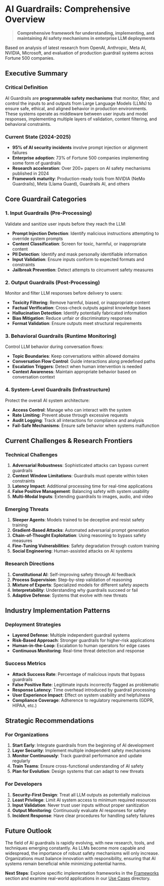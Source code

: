 # AI Guardrails: Comprehensive Overview

> **Comprehensive framework for understanding, implementing, and maintaining AI safety mechanisms in enterprise LLM deployments**

Based on analysis of latest research from OpenAI, Anthropic, Meta AI, NVIDIA, Microsoft, and evaluation of production guardrail systems across Fortune 500 companies.

## Executive Summary

### Critical Definition
AI Guardrails are **programmable safety mechanisms** that monitor, filter, and control the inputs to and outputs from Large Language Models (LLMs) to ensure safe, ethical, and aligned behavior in production environments. These systems operate as middleware between user inputs and model responses, implementing multiple layers of validation, content filtering, and behavioral constraints.

### Current State (2024-2025)
- **95% of AI security incidents** involve prompt injection or alignment failures
- **Enterprise adoption**: 73% of Fortune 500 companies implementing some form of guardrails
- **Research acceleration**: Over 200+ papers on AI safety mechanisms published in 2024
- **Framework maturity**: Production-ready tools from NVIDIA (NeMo Guardrails), Meta (Llama Guard), Guardrails AI, and others

## Core Guardrail Categories

### 1. Input Guardrails (Pre-Processing)
Validate and sanitize user inputs before they reach the LLM:

- **Prompt Injection Detection**: Identify malicious instructions attempting to override system prompts
- **Content Classification**: Screen for toxic, harmful, or inappropriate content
- **PII Detection**: Identify and mask personally identifiable information
- **Input Validation**: Ensure inputs conform to expected formats and constraints
- **Jailbreak Prevention**: Detect attempts to circumvent safety measures

### 2. Output Guardrails (Post-Processing)
Monitor and filter LLM responses before delivery to users:

- **Toxicity Filtering**: Remove harmful, biased, or inappropriate content
- **Factual Verification**: Cross-check outputs against knowledge bases
- **Hallucination Detection**: Identify potentially fabricated information
- **Bias Mitigation**: Reduce unfair or discriminatory responses
- **Format Validation**: Ensure outputs meet structural requirements

### 3. Behavioral Guardrails (Runtime Monitoring)
Control LLM behavior during conversation flows:

- **Topic Boundaries**: Keep conversations within allowed domains
- **Conversation Flow Control**: Guide interactions along predefined paths
- **Escalation Triggers**: Detect when human intervention is needed
- **Context Awareness**: Maintain appropriate behavior based on conversation context

### 4. System-Level Guardrails (Infrastructure)
Protect the overall AI system architecture:

- **Access Control**: Manage who can interact with the system
- **Rate Limiting**: Prevent abuse through excessive requests
- **Audit Logging**: Track all interactions for compliance and analysis
- **Fail-Safe Mechanisms**: Ensure safe behavior when systems malfunction

## Current Challenges & Research Frontiers

### Technical Challenges
1. **Adversarial Robustness**: Sophisticated attacks can bypass current guardrails
2. **Context Window Limitations**: Guardrails must operate within token constraints
3. **Latency Impact**: Additional processing time for real-time applications
4. **False Positive Management**: Balancing safety with system usability
5. **Multi-Modal Inputs**: Extending guardrails to images, audio, and video

### Emerging Threats
1. **Sleeper Agents**: Models trained to be deceptive and resist safety training
2. **Gradient-Based Attacks**: Automated adversarial prompt generation
3. **Chain-of-Thought Exploitation**: Using reasoning to bypass safety measures
4. **Fine-Tuning Vulnerabilities**: Safety degradation through custom training
5. **Social Engineering**: Human-assisted attacks on AI systems

### Research Directions
1. **Constitutional AI**: Self-improving safety through AI feedback
2. **Process Supervision**: Step-by-step validation of reasoning
3. **Mixture of Experts**: Specialized models for different safety aspects
4. **Interpretability**: Understanding why guardrails succeed or fail
5. **Adaptive Defense**: Systems that evolve with new threats

## Industry Implementation Patterns

### Deployment Strategies
- **Layered Defense**: Multiple independent guardrail systems
- **Risk-Based Approach**: Stronger guardrails for higher-risk applications
- **Human-in-the-Loop**: Escalation to human operators for edge cases
- **Continuous Monitoring**: Real-time threat detection and response

### Success Metrics
- **Attack Success Rate**: Percentage of malicious inputs that bypass guardrails
- **False Positive Rate**: Legitimate inputs incorrectly flagged as problematic
- **Response Latency**: Time overhead introduced by guardrail processing
- **User Experience Impact**: Effect on system usability and helpfulness
- **Compliance Coverage**: Adherence to regulatory requirements (GDPR, HIPAA, etc.)

## Strategic Recommendations

### For Organizations
1. **Start Early**: Integrate guardrails from the beginning of AI development
2. **Layer Security**: Implement multiple independent safety mechanisms
3. **Monitor Continuously**: Track guardrail performance and update regularly
4. **Train Teams**: Ensure cross-functional understanding of AI safety
5. **Plan for Evolution**: Design systems that can adapt to new threats

### For Developers
1. **Security-First Design**: Treat all LLM outputs as potentially malicious
2. **Least Privilege**: Limit AI system access to minimum required resources
3. **Input Validation**: Never trust user inputs without proper sanitization
4. **Output Monitoring**: Continuously evaluate AI responses for safety
5. **Incident Response**: Have clear procedures for handling safety failures

## Future Outlook

The field of AI guardrails is rapidly evolving, with new research, tools, and techniques emerging constantly. As LLMs become more capable and widespread, the importance of robust safety mechanisms will only increase. Organizations must balance innovation with responsibility, ensuring that AI systems remain beneficial while minimizing potential harms.

**Next Steps**: Explore specific implementation frameworks in the [Frameworks](frameworks.md) section and examine real-world applications in our [Use Cases](../use_cases/) directory.

